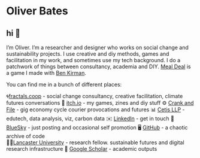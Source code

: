 # Oliver Bates

## hi 👋

I’m Oliver. I’m a researcher and designer who works on social change and sustainability projects. I use creative and diy methods, games and facilitation in my work, and sometimes use my tech background. I do a patchwork of things between consultancy, academia and DIY. 
[Meal Deal](https://oliverbates.itch.io/meal-deal) is a game I made with [Ben Kirman](http://ben.kirman.org).

You can find me in a bunch of different places:

🌀[fractals.coop](https://fractals.coop) - social change consultancy, creative facilitation, climate futures conversations
👾 [itch.io](https://oliverbates.itch.io/) - my games, zines and diy stuff
⚙️ [Crank and File](https://crankandfile.co.uk) - gig economy cycle courier provocations and futures
📊 [Cetis LLP](https://www.cetis.org.uk) - edutech, data analysis, viz, carbon data
✉️ [LinkedIn](https://uk.linkedin.com/in/batesoliver) - get in touch 
🦋 [BlueSky](https://bsky.app/profile/oliverbates.bsky.social) - just posting and occasional self promotion
🖥️ [GitHub](http://github.com/oscarechobravo) - a chaotic archive of code  
👩‍🎤[Lancaster University](https://www.research.lancs.ac.uk/portal/en/people/oliver-bates) - research fellow. sustainable futures and digital research infrastructure
📜 [Google Scholar](https://scholar.google.co.uk/citations?user=ZXDbf_EAAAAJ&hl=en) - academic outputs

